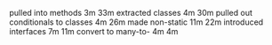 
pulled into methods			        3m  33m 
extracted classes			        4m  30m
pulled out conditionals to classes	4m  26m
made non-static			            11m 22m
introduced interfaces			    7m  11m
convert to many-to-			        4m  4m
